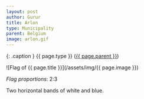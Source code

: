 ```yaml
---
layout: post
author: Gurur
title: Arlon
type: Municipality
parent: Belgium
image: arlon.gif
---
```

{: .caption }
{{ page.type }} ([{{ page.parent }}](/2019/03/14/belgium.html))

![Flag of {{ page.title }}](/assets/img/{{ page.image }})

*Flag proportions*: 2:3

Two horizontal bands of white and blue.